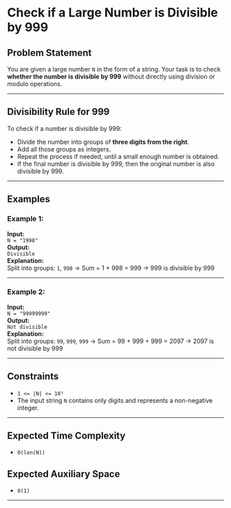 # Check if a Large Number is Divisible by 999

## Problem Statement

You are given a large number `N` in the form of a string. Your task is to check **whether the number is divisible by 999** without directly using division or modulo operations.

---

## Divisibility Rule for 999

To check if a number is divisible by 999:
- Divide the number into groups of **three digits from the right**.
- Add all those groups as integers.
- Repeat the process if needed, until a small enough number is obtained.
- If the final number is divisible by 999, then the original number is also divisible by 999.

---

## Examples

### Example 1:
**Input:**  
`N = "1998"`  
**Output:**  
`Divisible`  
**Explanation:**  
Split into groups: `1`, `998` → Sum = 1 + 998 = 999 → 999 is divisible by 999

---

### Example 2:
**Input:**  
`N = "99999999"`  
**Output:**  
`Not divisible`  
**Explanation:**  
Split into groups: `99`, `999`, `999` → Sum = 99 + 999 + 999 = 2097 → 2097 is not divisible by 999

---

## Constraints

- `1 <= |N| <= 10³`  
- The input string `N` contains only digits and represents a non-negative integer.

---

## Expected Time Complexity

- `O(len(N))`

## Expected Auxiliary Space

- `O(1)`

---
